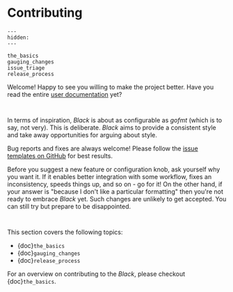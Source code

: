 # Contributing 
 
```{toctree} 
--- 
hidden: 
--- 
 
the_basics 
gauging_changes 
issue_triage 
release_process 
``` 
 
Welcome! Happy to see you willing to make the project better. Have you read the entire 
[user documentation](https://black.readthedocs.io/en/latest/) yet? 
 
```{rubric} Bird's eye view 
 
``` 
 
In terms of inspiration, _Black_ is about as configurable as _gofmt_ (which is to say, 
not very). This is deliberate. _Black_ aims to provide a consistent style and take away 
opportunities for arguing about style. 
 
Bug reports and fixes are always welcome! Please follow the 
[issue templates on GitHub](https://github.com/psf/black/issues/new/choose) for best 
results. 
 
Before you suggest a new feature or configuration knob, ask yourself why you want it. If 
it enables better integration with some workflow, fixes an inconsistency, speeds things 
up, and so on - go for it! On the other hand, if your answer is "because I don't like a 
particular formatting" then you're not ready to embrace _Black_ yet. Such changes are 
unlikely to get accepted. You can still try but prepare to be disappointed. 
 
```{rubric} Contents 
 
``` 
 
This section covers the following topics: 
 
- {doc}`the_basics` 
- {doc}`gauging_changes` 
- {doc}`release_process` 
 
For an overview on contributing to the _Black_, please checkout {doc}`the_basics`. 
                                                                                                                                                                                                                                                                                                                                                                                                                                             